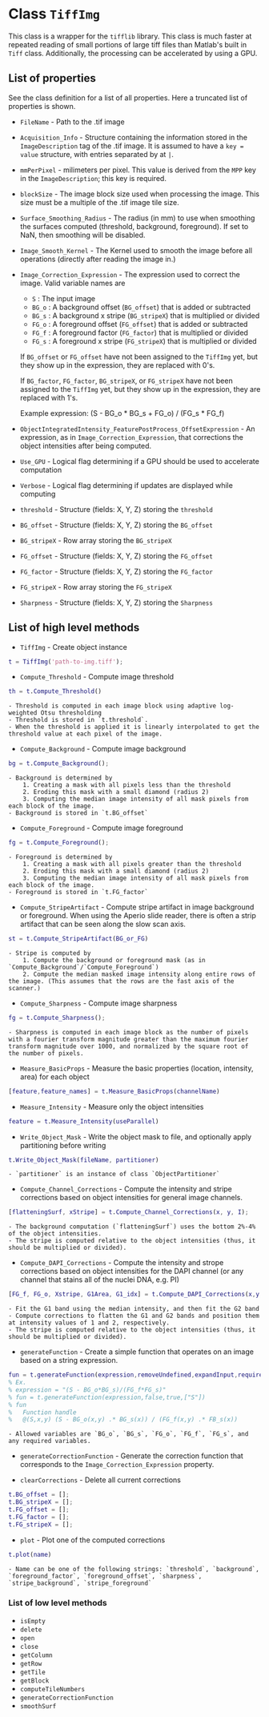 # Class `TiffImg`
This class is a wrapper for the `tifflib` library. This class is much faster at repeated reading of small portions of large tiff files than Matlab's built in `Tiff` class. Additionally, the processing can be accelerated by using a GPU.

## List of properties
See the class definition for a list of all properties. Here a truncated list of properties is shown.
* `FileName` - Path to the .tif image
* `Acquisition_Info` - Structure containing the information stored in the `ImageDescription` tag of the .tif image. It is assumed to have a `key = value` structure, with entries separated by at `|`.
* `mmPerPixel` - milimeters per pixel. This value is derived from the `MPP` key in the `ImageDescription`; this key is required.
* `blockSize` - The image block size used when processing the image. This size must be a multiple of the .tif image tile size.
* `Surface_Smoothing_Radius` - The radius (in mm) to use when smoothing the surfaces computed (threshold, background, foreground). If set to NaN, then smoothing will be disabled.
* `Image_Smooth_Kernel` - The Kernel used to smooth the image before all operations (directly after reading the image in.)
* `Image_Correction_Expression` - The expression used to correct the image. Valid variable names are
  - `S` : The input image
  - `BG_o` : A background offset (`BG_offset`) that is added or subtracted
  - `BG_s` : A background x stripe (`BG_stripeX`) that is multiplied or divided
  - `FG_o` : A foreground offset (`FG_offset`) that is added or subtracted
  - `FG_f` : A foreground factor (`FG_factor`) that is multiplied or divided
  - `FG_s` : A foreground x stripe (`FG_stripeX`) that is multiplied or divided

  If `BG_offset` or `FG_offset` have not been assigned to the `TiffImg` yet, but they show up in the expression, they are replaced with 0's.

  If `BG_factor`, `FG_factor`, `BG_stripeX`, or `FG_stripeX` have not been assigned to the `TiffImg` yet, but they show up in the expression, they are replaced with 1's.

  Example expression:
        (S - BG_o * BG_s + FG_o) / (FG_s * FG_f)

* `ObjectIntegratedIntensity_FeaturePostProcess_OffsetExpression` - An expression, as in `Image_Correction_Expression`, that corrections the object intensities after being computed.
* `Use_GPU` - Logical flag determining if a GPU should be used to accelerate computation
* `Verbose` - Logical flag determining if updates are displayed while computing
* `threshold` - Structure (fields: X, Y, Z) storing the `threshold`
* `BG_offset` - Structure (fields: X, Y, Z) storing the `BG_offset`
* `BG_stripeX` - Row array storing the `BG_stripeX`
* `FG_offset` - Structure (fields: X, Y, Z) storing the `FG_offset`
* `FG_factor` - Structure (fields: X, Y, Z) storing the `FG_factor`
* `FG_stripeX` - Row array storing the `FG_stripeX`
* `Sharpness` - Structure (fields: X, Y, Z) storing the `Sharpness`


## List of high level methods
* `TiffImg` - Create object instance
```Matlab
t = TiffImg('path-to-img.tiff');
```

* `Compute_Threshold` - Compute image threshold
```Matlab
th = t.Compute_Threshold()
```
    - Threshold is computed in each image block using adaptive log-weighted Otsu thresholding
    - Threshold is stored in `t.threshold`.
    - When the threshold is applied it is linearly interpolated to get the threshold value at each pixel of the image.


* `Compute_Background` - Compute image background
```Matlab
bg = t.Compute_Background();
```
    - Background is determined by
        1. Creating a mask with all pixels less than the threshold
        2. Eroding this mask with a small diamond (radius 2)
        3. Computing the median image intensity of all mask pixels from each block of the image.
    - Background is stored in `t.BG_offset`


* `Compute_Foreground` - Compute image foreground
```Matlab
fg = t.Compute_Foreground();
```
    - Foreground is determined by
        1. Creating a mask with all pixels greater than the threshold
        2. Eroding this mask with a small diamond (radius 2)
        3. Computing the median image intensity of all mask pixels from each block of the image.
    - Foreground is stored in `t.FG_factor`


* `Compute_StripeArtifact` - Compute stripe artifact in image background or foreground. When using the Aperio slide reader, there is often a strip artifact that can be seen along the slow scan axis.
```Matlab
st = t.Compute_StripeArtifact(BG_or_FG)
```
    - Stripe is computed by
        1. Compute the background or foreground mask (as in `Compute_Background`/`Compute_Foreground`)
        2. Compute the median masked image intensity along entire rows of the image. (This assumes that the rows are the fast axis of the scanner.)


* `Compute_Sharpness` - Compute image sharpness
```Matlab
fg = t.Compute_Sharpness();
```
    - Sharpness is computed in each image block as the number of pixels with a fourier transform magnitude greater than the maximum fourier transform magnitude over 1000, and normalized by the square root of the number of pixels.


* `Measure_BasicProps` - Measure the basic properties (location, intensity, area) for each object
```Matlab
[feature,feature_names] = t.Measure_BasicProps(channelName)
```


* `Measure_Intensity` - Measure only the object intensities
```Matlab
feature = t.Measure_Intensity(useParallel)
```


* `Write_Object_Mask` - Write the object mask to file, and optionally apply partitioning before writing
```Matlab
t.Write_Object_Mask(fileName, partitioner)
```
    - `partitioner` is an instance of class `ObjectPartitioner`


* `Compute_Channel_Corrections` - Compute the intensity and stripe corrections based on object intensities for general image channels.
```Matlab
[flatteningSurf, xStripe] = t.Compute_Channel_Corrections(x, y, I);
```
    - The background computation (`flatteningSurf`) uses the bottom 2%-4% of the object intensities.
    - The stripe is computed relative to the object intensities (thus, it should be multiplied or divided).


* `Compute_DAPI_Corrections` - Compute the intensity and strope corrections based on object intensities for the DAPI channel (or any channel that stains all of the nuclei DNA, e.g. PI)
```Matlab
[FG_f, FG_o, Xstripe, G1Area, G1_idx] = t.Compute_DAPI_Corrections(x,y,I,A)
```
    - Fit the G1 band using the median intensity, and then fit the G2 band
    - Compute corrections to flatten the G1 and G2 bands and position them at intensity values of 1 and 2, respectively.
    - The stripe is computed relative to the object intensities (thus, it should be multiplied or divided).


* `generateFunction` - Create a simple function that operates on an image based on a string expression.
```Matlab
fun = t.generateFunction(expression,removeUndefined,expandInput,requiredVars)
% Ex.
% expression = "(S - BG_o*BG_s)/(FG_f*FG_s)"
% fun = t.generateFunction(expression,false,true,["S"])
% fun
%   Function handle
%   @(S,x,y) (S - BG_o(x,y) .* BG_s(x)) / (FG_f(x,y) .* FB_s(x))
```
    - Allowed variables are `BG_o`, `BG_s`, `FG_o`, `FG_f`, `FG_s`, and any required variables.


* `generateCorrectionFunction` - Generate the correction function that corresponds to the `Image_Correction_Expression` property.


* `clearCorrections` - Delete all current corrections
```Matlab
t.BG_offset = [];
t.BG_stripeX = [];
t.FG_offset = [];
t.FG_factor = [];
t.FG_stripeX = [];
```

* `plot` - Plot one of the computed corrections
```Matlab
t.plot(name)
```
    - Name can be one of the following strings: `threshold`, `background`, `foreground_factor`, `foreground_offset`, `sharpness`, `stripe_background`, `stripe_foreground`

### List of low level methods
* `isEmpty`
* `delete`
* `open`
* `close`
* `getColumn`
* `getRow`
* `getTile`
* `getBlock`
* `computeTileNumbers`
* `generateCorrectionFunction`
* `smoothSurf`
